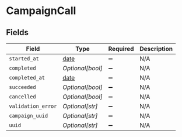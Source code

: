 # CampaignCall


## Fields

| Field                                                                | Type                                                                 | Required                                                             | Description                                                          |
| -------------------------------------------------------------------- | -------------------------------------------------------------------- | -------------------------------------------------------------------- | -------------------------------------------------------------------- |
| `started_at`                                                         | [date](https://docs.python.org/3/library/datetime.html#date-objects) | :heavy_minus_sign:                                                   | N/A                                                                  |
| `completed`                                                          | *Optional[bool]*                                                     | :heavy_minus_sign:                                                   | N/A                                                                  |
| `completed_at`                                                       | [date](https://docs.python.org/3/library/datetime.html#date-objects) | :heavy_minus_sign:                                                   | N/A                                                                  |
| `succeeded`                                                          | *Optional[bool]*                                                     | :heavy_minus_sign:                                                   | N/A                                                                  |
| `cancelled`                                                          | *Optional[bool]*                                                     | :heavy_minus_sign:                                                   | N/A                                                                  |
| `validation_error`                                                   | *Optional[str]*                                                      | :heavy_minus_sign:                                                   | N/A                                                                  |
| `campaign_uuid`                                                      | *Optional[str]*                                                      | :heavy_minus_sign:                                                   | N/A                                                                  |
| `uuid`                                                               | *Optional[str]*                                                      | :heavy_minus_sign:                                                   | N/A                                                                  |